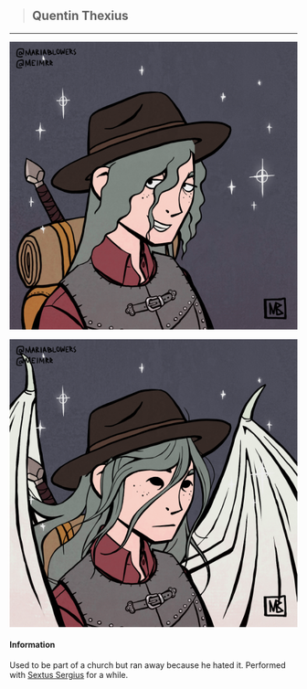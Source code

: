 >## Quentin Thexius

--- 

![quentin_human](../../../Templates/images/quentin.png "Quentin Thexius human form")

![quentin_shroud](../../../Templates/images/quentin_shroud.png "Quentin Thexius aasimar form")

#### Information

Used to be part of a church but ran away because he hated it. Performed with [Sextus Sergius](../NPCs/Sextus%20Sergius.md) for a while.